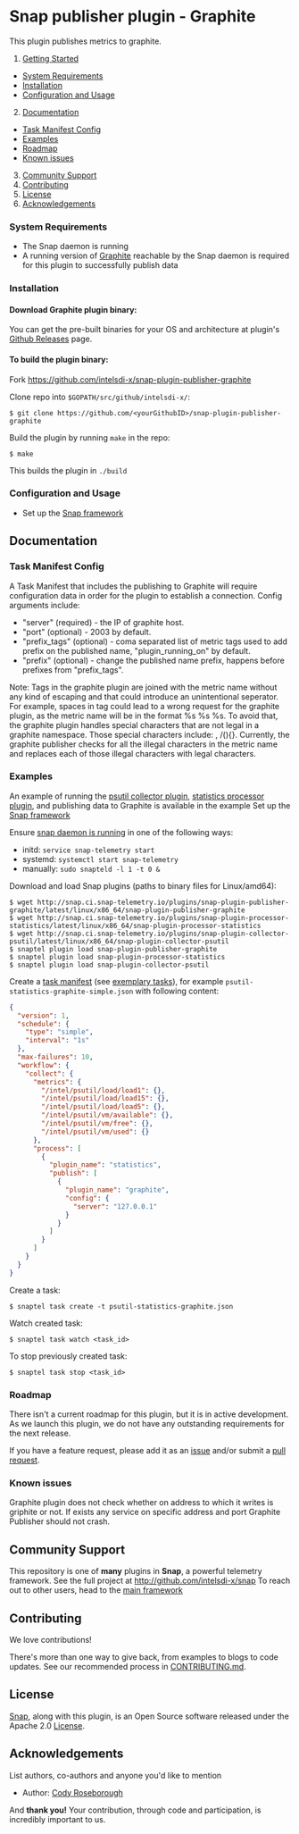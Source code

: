 # Snap publisher plugin - Graphite

This plugin publishes metrics to graphite.

1. [Getting Started](#getting-started)
  * [System Requirements](#system-requirements)
  * [Installation](#installation)
  * [Configuration and Usage](#configuration-and-usage)
2. [Documentation](#documentation)
  * [Task Manifest Config](#task-manifest-config)
  * [Examples](#examples)
  * [Roadmap](#roadmap)
  * [Known issues](#known-issues)
3. [Community Support](#community-support)
4. [Contributing](#contributing)
5. [License](#license)
6. [Acknowledgements](#acknowledgements)

### System Requirements
* The Snap daemon is running
* A running version of [Graphite](https://graphite.readthedocs.org/en/latest/) reachable by the Snap daemon is required for this plugin to successfully publish data

### Installation
#### Download Graphite plugin binary:
You can get the pre-built binaries for your OS and architecture at plugin's [Github Releases](https://github.com/intelsdi-x/snap-plugin-publisher-graphite/releases) page.

#### To build the plugin binary:
Fork https://github.com/intelsdi-x/snap-plugin-publisher-graphite

Clone repo into `$GOPATH/src/github/intelsdi-x/`:  
```
$ git clone https://github.com/<yourGithubID>/snap-plugin-publisher-graphite
```
Build the plugin by running `make` in the repo:
```
$ make
```
This builds the plugin in `./build`

### Configuration and Usage
* Set up the [Snap framework](https://github.com/intelsdi-x/snap/blob/master/README.md#getting-started)

## Documentation

### Task Manifest Config
A Task Manifest that includes the publishing to Graphite will require configuration data in order for the plugin to establish a connection. Config arguments include:
* "server" (required) - the IP of graphite host.
* "port" (optional) - 2003 by default.
* "prefix_tags" (optional) - coma separated list of metric tags used to add prefix on the published name, "plugin_running_on" by default.
* "prefix" (optional) - change the published name prefix, happens before prefixes from "prefix_tags".

Note: Tags in the graphite plugin are joined with the metric name without any kind of escaping and that could introduce an unintentional seperator. For example, spaces in tag could lead to a wrong request for the graphite plugin, as the metric name will be in the format %s %s %s. 
To avoid that, the graphite plugin handles special characters that are not legal in a graphite namespace. Those special characters include: , /(){}. Currently, the graphite publisher checks for all the illegal characters in the metric name and replaces each of those illegal characters with legal characters. 

### Examples

An example of running the [psutil collector plugin](https://github.com/intelsdi-x/snap-plugin-collector-psutil), [statistics processor plugin](https://github.com/intelsdi-x/snap-plugin-processor-statistics), and publishing data to Graphite is available in the example
Set up the [Snap framework](https://github.com/intelsdi-x/snap/blob/master/README.md#getting-started)

Ensure [snap daemon is running](https://github.com/intelsdi-x/snap#running-snap) in one of the following ways:
* initd: `service snap-telemetry start`
* systemd: `systemctl start snap-telemetry`
* manually: `sudo snapteld -l 1 -t 0 &`


Download and load Snap plugins (paths to binary files for Linux/amd64):
```
$ wget http://snap.ci.snap-telemetry.io/plugins/snap-plugin-publisher-graphite/latest/linux/x86_64/snap-plugin-publisher-graphite
$ wget http://snap.ci.snap-telemetry.io/plugins/snap-plugin-processor-statistics/latest/linux/x86_64/snap-plugin-processor-statistics
$ wget http://snap.ci.snap-telemetry.io/plugins/snap-plugin-collector-psutil/latest/linux/x86_64/snap-plugin-collector-psutil
$ snaptel plugin load snap-plugin-publisher-graphite
$ snaptel plugin load snap-plugin-processor-statistics
$ snaptel plugin load snap-plugin-collector-psutil
```

Create a [task manifest](https://github.com/intelsdi-x/snap/blob/master/docs/TASKS.md) (see [exemplary tasks](examples/tasks/)),
for example `psutil-statistics-graphite-simple.json` with following content:
```json
{
  "version": 1,
  "schedule": {
    "type": "simple",
    "interval": "1s"
  },
  "max-failures": 10,
  "workflow": {
    "collect": {
      "metrics": {
        "/intel/psutil/load/load1": {},
        "/intel/psutil/load/load15": {},
        "/intel/psutil/load/load5": {},
        "/intel/psutil/vm/available": {},
        "/intel/psutil/vm/free": {},
        "/intel/psutil/vm/used": {}
      },
      "process": [
        {
          "plugin_name": "statistics",
          "publish": [
            {
              "plugin_name": "graphite",
              "config": {
                "server": "127.0.0.1"
              }
            }
          ]
        }
      ]
    }
  }
}
```

Create a task:
```
$ snaptel task create -t psutil-statistics-graphite.json
```

Watch created task:
```
$ snaptel task watch <task_id>
```

To stop previously created task:
```
$ snaptel task stop <task_id>
```

### Roadmap
There isn't a current roadmap for this plugin, but it is in active development. As we launch this plugin, we do not have any outstanding requirements for the next release.

If you have a feature request, please add it as an [issue](https://github.com/intelsdi-x/snap-plugin-publisher-graphite/issues/new) and/or submit a [pull request](https://github.com/intelsdi-x/snap-plugin-publisher-graphite/pulls).

### Known issues
Graphite plugin does not check whether on address to which it writes is griphite or not. If exists any service on specific address and port Graphite Publisher should not crash.

## Community Support
This repository is one of **many** plugins in **Snap**, a powerful telemetry framework. See the full project at http://github.com/intelsdi-x/snap To reach out to other users, head to the [main framework](https://github.com/intelsdi-x/snap#community-support)

## Contributing
We love contributions!

There's more than one way to give back, from examples to blogs to code updates. See our recommended process in [CONTRIBUTING.md](CONTRIBUTING.md).

## License
[Snap](http://github.com:intelsdi-x/snap), along with this plugin, is an Open Source software released under the Apache 2.0 [License](LICENSE).

## Acknowledgements
List authors, co-authors and anyone you'd like to mention

* Author: [Cody Roseborough](https://github.com/ircody)

And **thank you!** Your contribution, through code and participation, is incredibly important to us.
